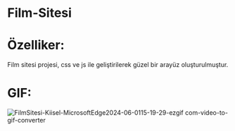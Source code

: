 # Film-Sitesi

# Özelliker:
Film sitesi projesi, css ve js ile geliştirilerek güzel bir arayüz oluşturulmuştur.

# GIF:
![FilmSitesi-Kiisel-MicrosoftEdge2024-06-0115-19-29-ezgif com-video-to-gif-converter](https://github.com/banuskya/Film-Sitesi/assets/170263803/d422a508-854b-441c-84a7-996b93712c95)

